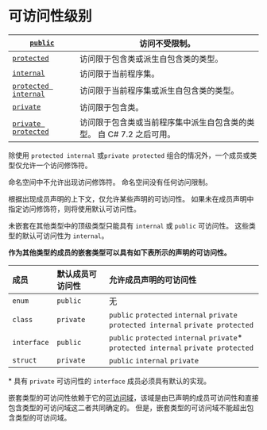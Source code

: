 # 可访问性级别

| [`public`](https://docs.microsoft.com/zh-cn/dotnet/csharp/language-reference/keywords/public) | 访问不受限制。                                               |
| ------------------------------------------------------------ | ------------------------------------------------------------ |
| [`protected`](https://docs.microsoft.com/zh-cn/dotnet/csharp/language-reference/keywords/protected) | 访问限于包含类或派生自包含类的类型。                         |
| [`internal`](https://docs.microsoft.com/zh-cn/dotnet/csharp/language-reference/keywords/internal) | 访问限于当前程序集。                                         |
| [`protected internal`](https://docs.microsoft.com/zh-cn/dotnet/csharp/language-reference/keywords/protected-internal) | 访问限于当前程序集或派生自包含类的类型。                     |
| [`private`](https://docs.microsoft.com/zh-cn/dotnet/csharp/language-reference/keywords/private) | 访问限于包含类。                                             |
| [`private protected`](https://docs.microsoft.com/zh-cn/dotnet/csharp/language-reference/keywords/private-protected) | 访问限于包含类或当前程序集中派生自包含类的类型。 自 C# 7.2 之后可用。 |

除使用 `protected internal` 或`private protected` 组合的情况外，一个成员或类型仅允许一个访问修饰符。

命名空间中不允许出现访问修饰符。 命名空间没有任何访问限制。

根据出现成员声明的上下文，仅允许某些声明的可访问性。 如果未在成员声明中指定访问修饰符，则将使用默认可访问性。

未嵌套在其他类型中的顶级类型只能具有 `internal` 或 `public` 可访问性。 这些类型的默认可访问性为 `internal`。

**作为其他类型的成员的嵌套类型可以具有如下表所示的声明的可访问性。**

| 成员        | 默认成员可访问性 | 允许成员声明的可访问性                                       |
| :---------- | :--------------- | :----------------------------------------------------------- |
| `enum`      | `public`         | 无                                                           |
| `class`     | `private`        | `public`  `protected`  `internal`  `private`  `protected internal`  `private protected` |
| `interface` | `public`         | `public`  `protected`  `internal`  `private`*  `protected internal`  `private protected` |
| `struct`    | `private`        | `public`  `internal`  `private`                              |

\* 具有 `private` 可访问性的 `interface` 成员必须具有默认的实现。

嵌套类型的可访问性依赖于它的[可访问域](https://docs.microsoft.com/zh-cn/dotnet/csharp/language-reference/keywords/accessibility-domain)，该域是由已声明的成员可访问性和直接包含类型的可访问域这二者共同确定的。 但是，嵌套类型的可访问域不能超出包含类型的可访问域。